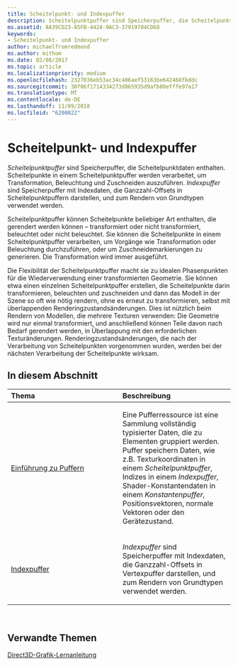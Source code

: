 ```yaml
---
title: Scheitelpunkt- und Indexpuffer
description: Scheitelpunktpuffer sind Speicherpuffer, die Scheitelpunktdaten enthalten. Scheitelpunkte in einem Scheitelpunktpuffer werden verarbeitet, um Transformation, Beleuchtung und Zuschneiden auszuführen.
ms.assetid: 8A39CD23-85FB-4424-9AC3-37919704CD68
keywords:
- Scheitelpunkt- und Indexpuffer
author: michaelfromredmond
ms.author: mithom
ms.date: 02/08/2017
ms.topic: article
ms.localizationpriority: medium
ms.openlocfilehash: 2327036eb53ac34c406aef53163be642468fbddc
ms.sourcegitcommit: 38f06f1714334273d865935d9afb80efffe97a17
ms.translationtype: MT
ms.contentlocale: de-DE
ms.lasthandoff: 11/09/2018
ms.locfileid: "6200022"
---
```

# <a name="vertex-and-index-buffers"></a>Scheitelpunkt- und Indexpuffer


*Scheitelpunktpuffer* sind Speicherpuffer, die Scheitelpunktdaten enthalten. Scheitelpunkte in einem Scheitelpunktpuffer werden verarbeitet, um Transformation, Beleuchtung und Zuschneiden auszuführen. *Indexpuffer* sind Speicherpuffer mit Indexdaten, die Ganzzahl-Offsets in Scheitelpunktpuffern darstellen, und zum Rendern von Grundtypen verwendet werden.

Scheitelpunktpuffer können Scheitelpunkte beliebiger Art enthalten, die gerendert werden können – transformiert oder nicht transformiert, beleuchtet oder nicht beleuchtet. Sie können die Scheitelpunkte in einem Scheitelpunktpuffer verarbeiten, um Vorgänge wie Transformation oder Beleuchtung durchzuführen, oder um Zuschneidemarkierungen zu generieren. Die Transformation wird immer ausgeführt.

Die Flexibilität der Scheitelpunktpuffer macht sie zu idealen Phasenpunkten für die Wiederverwendung einer transformierten Geometrie. Sie können etwa einen einzelnen Scheitelpunktpuffer erstellen, die Scheitelpunkte darin transformieren, beleuchten und zuschneiden und dann das Modell in der Szene so oft wie nötig rendern, ohne es erneut zu transformieren, selbst mit überlappenden Renderingzustandsänderungen. Dies ist nützlich beim Rendern von Modellen, die mehrere Texturen verwenden: Die Geometrie wird nur einmal transformiert, und anschließend können Teile davon nach Bedarf gerendert werden, in Überlappung mit den erforderlichen Texturänderungen. Renderingzustandsänderungen, die nach der Verarbeitung von Scheitelpunkten vorgenommen wurden, werden bei der nächsten Verarbeitung der Scheitelpunkte wirksam.

## <a name="span-idin-this-sectionspanin-this-section"></a><span id="in-this-section"></span>In diesem Abschnitt


<table>
<colgroup>
<col width="50%" />
<col width="50%" />
</colgroup>
<thead>
<tr class="header">
<th align="left">Thema</th>
<th align="left">Beschreibung</th>
</tr>
</thead>
<tbody>
<tr class="odd">
<td align="left"><p><a href="introduction-to-buffers.md">Einführung zu Puffern</a></p></td>
<td align="left"><p>Eine Pufferressource ist eine Sammlung vollständig typisierter Daten, die zu Elementen gruppiert werden. Puffer speichern Daten, wie z.B. Texturkoordinaten in einem <em>Scheitelpunktpuffer</em>, Indizes in einem <em>Indexpuffer</em>, Shader-Konstantendaten in einem <em>Konstantenpuffer</em>, Positionsvektoren, normale Vektoren oder den Gerätezustand.</p></td>
</tr>
<tr class="even">
<td align="left"><p><a href="index-buffers.md">Indexpuffer</a></p></td>
<td align="left"><p><em>Indexpuffer</em> sind Speicherpuffer mit Indexdaten, die Ganzzahl-Offsets in Vertexpuffer darstellen, und zum Rendern von Grundtypen verwendet werden.</p></td>
</tr>
</tbody>
</table>

 

## <a name="span-idrelated-topicsspanrelated-topics"></a><span id="related-topics"></span>Verwandte Themen


[Direct3D-Grafik-Lernanleitung](index.md)

 

 




